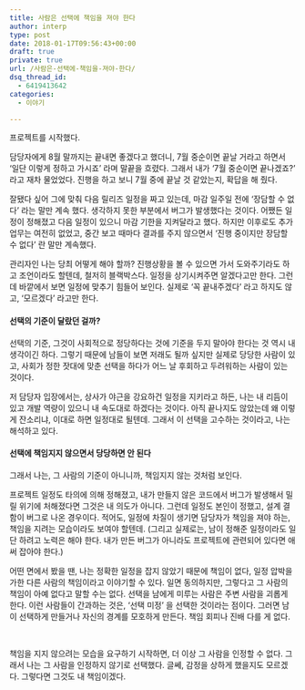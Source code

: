 ```yaml
---
title: 사람은 선택에 책임을 져야 한다
author: interp
type: post
date: 2018-01-17T09:56:43+00:00
draft: true
private: true
url: /사람은-선택에-책임을-져야-한다/
dsq_thread_id:
  - 6419413642
categories:
  - 이야기

---
```

프로젝트를 시작했다.

담당자에게 8월 말까지는 끝내면 좋겠다고 했더니, 7월 중순이면 끝날 거라고 하면서 &#8216;일단 이렇게 정하고 가시죠&#8217; 라며 말끝을 흐렸다. 그래서 내가 &#8216;7월 중순이면 끝나겠죠?&#8217; 라고 재차 물었었다. 진행을 하고 보니 7월 중에 끝날 것 같았는지, 확답을 해 줬다.

잘됐다 싶어 그에 맞춰 다음 릴리즈 일정을 짜고 있는데, 마감 일주일 전에 &#8216;장담할 수 없다&#8217; 라는 말만 계속 했다. 생각하지 못한 부분에서 버그가 발생했다는 것이다. 어쨌든 일정이 정해졌고 다음 일정이 있으니 마감 기한을 지켜달라고 했다. 하지만 이후로도 추가업무는 여전히 없었고, 중간 보고 때마다 결과를 주지 않으면서 &#8216;진행 중이지만 장담할 수 없다&#8217; 란 말만 계속했다.

관리자인 나는 당최 어떻게 해야 할까? 진행상황을 볼 수 있으면 가서 도와주기라도 하고 조언이라도 할텐데, 철저히 블랙박스다. 일정을 상기시켜주면 알겠다고만 한다. 그런데 바깥에서 보면 일정에 맞추기 힘들어 보인다. 실제로 &#8216;꼭 끝내주겠다&#8217; 라고 하지도 않고, &#8216;모르겠다&#8217; 라고만 한다.

#### 선택의 기준이 달랐던 걸까?

선택의 기준, 그것이 사회적으로 정당하다는 것에 기준을 두지 말아야 한다는 것 역시 내 생각이긴 하다. 그렇기 때문에 남들이 보면 저래도 될까 싶지만 실제로 당당한 사람이 있고, 사회가 정한 잣대에 맞춘 선택을 하다가 어느 날 후회하고 두려워하는 사람이 있는 것이다.

저 담당자 입장에서는, 상사가 야근을 강요하건 일정을 지키라고 하든, 나는 내 리듬이 있고 개발 역량이 있으니 내 속도대로 하겠다는 것이다. 아직 끝나지도 않았는데 왜 이렇게 잔소리냐, 이대로 하면 일정대로 될텐데. 그래서 이 선택을 고수하는 것이라고, 나는 해석하고 있다.

#### 선택에 책임지지 않으면서 당당하면 안 된다

그래서 나는, 그 사람의 기준이 아니니까, 책임지지 않는 것처럼 보인다.

프로젝트 일정도 타의에 의해 정해졌고, 내가 만들지 않은 코드에서 버그가 발생해서 밀릴 위기에 처해졌다면 그것은 내 의도가 아니다. 그런데 일정도 본인이 정했고, 설계 결함이 버그로 나온 경우이다. 적어도, 일정에 차질이 생기면 담당자가 책임을 져야 하는, 책임을 지려는 모습이라도 보여야 할텐데. (그리고 실제로는, 남이 정해준 일정이라도 일단 하려고 노력은 해야 한다. 내가 만든 버그가 아니라도 프로젝트에 관련되어 있다면 애써 잡아야 한다.)

어떤 면에서 봤을 땐, 나는 정확한 일정을 잡지 않았기 때문에 책임이 없다, 일정 압박을 가한 다른 사람의 책임이라고 이야기할 수 있다. 일면 동의하지만, 그렇다고 그 사람의 책임이 아예 없다고 말할 수는 없다. 선택을 남에게 미루는 사람은 주변 사람을 괴롭게 한다. 이런 사람들이 간과하는 것은, &#8216;선택 미정&#8217; 을 선택한 것이라는 점이다. 그러면 남이 선택하게 만들거나 자신의 경계를 모호하게 만든다. 책임 회피나 진배 다를 게 없다.

&nbsp;

책임을 지지 않으려는 모습을 요구하기 시작하면, 더 이상 그 사람을 인정할 수 없다. 그래서 나는 그 사람을 인정하지 않기로 선택했다. 글쎄, 감정을 상하게 했을지도 모르겠다. 그렇다면 그것도 내 책임이겠다.